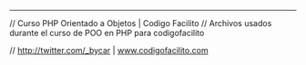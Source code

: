 ----
// Curso PHP Orientado a Objetos | Codigo Facilito
// Archivos usados durante el curso de POO en PHP para codigofacilito

// http://twitter.com/_bycar | www.codigofacilito.com
